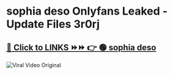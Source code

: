 
 # sophia deso Onlyfans Leaked - Update Files 3r0rj

## <h2><a href="https://clipsfans.com/sophia_deso&ref=git">🔗 Click to LINKS ⏩⏩ 👉 🟢 sophia deso </a></h2>

<a href="https://clipsfans.com/sophia_deso&ref=git" rel="nofollow" data-target="animated-image.originalLink"><img src="https://i.ibb.co.com/xMMVF88/686577567.gif" alt="Viral Video Original" style="max-width: 100%; display: inline-block;" data-target="animated-image.originalImage"></a>

